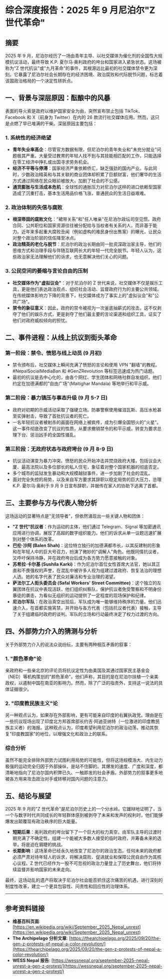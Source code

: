 # 综合深度报告：2025 年 9 月尼泊尔"Z 世代革命"

## 摘要

2025 年 9 月，尼泊尔经历了一场由青年主导、以社交媒体为催化剂的全国性大规模抗议活动，最终导致 K.P. 夏尔马·奥利政府的垮台和国家进入紧急状态。这场被称为"Z 世代抗议"或"九月革命"的事件，其根源远比最初的社交媒体禁令更为深刻。它暴露了尼泊尔社会长期存在的经济困境、政治腐败和代际脱节问题，标志着该国政治格局的一个决定性转折点。

## 一、背景与深层原因：酝酿中的风暴

表面的导火索是政府以维护国家安全为由，突然宣布禁止包括 TikTok、Facebook 和 X（前身为 Twitter）在内的 26 款流行社交媒体应用。然而，这只是点燃了早已堆满的干柴。深层原因主要包括：

### 1. 系统性的经济绝望

- **青年失业率高企**：尽管官方数据有限，但尼泊尔的青年失业和"未充分就业"问题极其严重。大量受过教育的年轻人找不到与其技能相匹配的工作，只能选择在零工经济中挣扎或出国寻求劳务机会。
- **经济不平等与停滞**：国家经济严重依赖侨汇，缺乏强劲的国内产业。与此同时，少数政治精英和与其关联的商业团体却积累了巨额财富，他们奢华的生活方式通过网络在民众眼前被放大，加剧了社会的不公感。
- **通货膨胀与生活成本危机**：全球性的通胀压力对尼泊尔这样的进口依赖型国家造成了沉重打击，基本生活用品价格飞涨，普通民众的生活日益艰难。

### 2. 政治体制的失信与腐败

- **根深蒂固的腐败文化**："裙带关系"和"任人唯亲"在尼泊尔政坛司空见惯。政府合同、公共职位和国家资源往往被分配给与当权者有关系的人，而非基于能力。近年来多起重大腐败丑闻（例如虚构的难民身份出售案）的曝光，让民众对整个政治阶层的信任降至冰点。
- **政治精英的老化与脱节**：尼泊尔的政治长期由同一批资深政治家主导，他们的思维方式和治理手段与伴随互联网长大的年轻一代完全脱节。年轻人认为，这些政治家无法理解他们的诉求，也无意解决他们关心的问题。

### 3. 公民空间的萎缩与言论自由的压制

- **社交媒体作为"虚拟议会"**：对于尼泊尔的 Z 世代来说，社交媒体不仅是娱乐工具，更是他们表达政治观点、组织社会活动、监督政府行为的主要公共领域。在传统媒体影响力下降的背景下，社交媒体成为了事实上的"虚拟议会"和"公共广场"。
- **禁令的象征意义**：因此，政府的禁令被视为一次釜底抽薪式的攻击。这不仅剥夺了他们的娱乐方式，更是剥夺了他们最主要的言论渠道和组织工具，证实了他们对政府威权倾向的担忧。

## 二、事件进程：从线上抗议到街头革命

### 第一阶段：禁令、愤怒与线上动员 (9 月初)

- 禁令颁布后，社交媒体上瞬间充满了愤怒的言论和使用 VPN "翻墙"的教程。#NepalSocialMediaBan 和 #GenZRevolution 等标签迅速成为热门话题。
- 最初的抗议是去中心化的，由各个网红、学生团体和网络社群自发组织。他们约定在加德满都的"自由广场"(Maitighar Mandala) 等地举行和平示威。

### 第二阶段：暴力镇压与事态升级 (9 月 5-7 日)

- 政府对初期的示威活动采取了强硬立场。防暴警察使用催泪瓦斯、高压水枪甚至实弹射击，导致了首批抗议者的死亡。
- 一名年轻抗议者被射杀的画面在网络上被疯传，成为引爆全国怒火的"火星"。这一事件彻底改变了抗议的性质，从要求撤销禁令的和平示威，转变为要求总理下台、惩治凶手的全国性骚乱。

### 第三阶段：无政府状态与政府垮台 (9 月 8-9 日)

- 抗议活动演变为暴力冲突。愤怒的民众开始冲击并焚烧政府大楼，包括议会大厦、最高法院以及多位部长的私人住宅，象征着对整个国家机器的彻底否定。
- 多个城市的监狱发生暴动和大规模越狱事件，进一步加剧了社会的混乱。
- 面对完全失控的局势，以及来自军方要求其辞职以稳定局势的巨大压力，总理 K.P. 夏尔马·奥利于 9 月 9 日宣布辞职，并据传在家人的协助下逃离了首都。

## 三、主要参与方与代表人物分析

这场运动的显著特点是"无领导者"，但依然涌现出一些关键人物和团体：

- **"Z 世代"抗议者**：作为运动的主体，他们通过 Telegram、Signal 等加密通讯应用进行协调，展现了高超的数字组织能力。他们的诉求从单一议题迅速扩展到对整个体系的改革。
- **巴伦·沙阿 (Balen Shah)**：这位特立独行的加德满都市长，以其反建制的形象和在年轻人中的巨大号召力，扮演了微妙的"调解人"角色。他既同情抗议者，又呼吁保持冷静，并在政府垮台后成为各方势力愿意接触的对象。
- **苏希拉·卡尔基 (Sushila Karki)**：作为尼泊尔首位女性首席大法官，她以其正直和不畏强权的声誉，在混乱中被许多人视为组建过渡政府、恢复法治的理想人选。她的名字代表了民众对廉洁和专业治理的渴望。
- **萨法尔工人街头委员会 (Safal Workers' Street Committee)**：这个独立的左翼团体在抗议中表现活跃，他们组织纠察队，保护抗议者免受警察和不明身份暴徒的袭击，为看似无组织的运动提供了一定程度的现场保护和纪律。
- **尼泊尔军队**：在政治真空出现后，军队成为唯一能够维持秩序的力量。他们迅速介入，在首都实施宵禁，并开始与各方代表（包括抗议者代表）接触，主导了关于组建临时政府的谈判。军队的立场和行动最终决定了权力过渡的方向。

## 四、外部势力介入的猜测与分析

关于外部势力介入的说法众说纷纭，主要有两种相互矛盾的叙事：

### 1. "颜色革命"论

亲政府和一些亲北京的评论员将抗议定性为由美国及其通过国家民主基金会（NED）等机构策划的"颜色革命"。他们声称，其目的是在尼泊尔扶植一个亲美政权，以遏制中国在南亚的影响力。然而，除了广泛的指责外，支持这一说法的具体证据很少。

### 2. "印度教民族主义"论

另一种观点认为，如果存在外部影响，更有可能来自印度的右翼执政党。理由是在一些抗议现场出现了印度北方邦首席部长约吉·阿迪亚纳特（一位激进的印度教民族主义者）的海报。这种观点认为，印度希望利用尼泊尔的政治动荡，推动其恢复"印度教国家"的地位，以增强文化和政治上的联系。

### 综合分析

虽然不能完全排除外部势力试图利用局势的可能性，但将这场规模浩大、内生动力极强的运动完全归因于外部操纵，是站不住脚的。其爆发的速度、广度和深度，都清晰地指向了尼泊尔国内积弊已久、一触即发的社会矛盾。外部势力的叙事更多地被各方用来攻击政治对手或转移对国内问题的注意力。

## 五、结论与展望

2025 年 9 月的"Z 世代革命"是尼泊尔历史上的一个分水岭。它雄辩地证明了，当一个与数字时代共同成长的年轻群体感到被剥夺了未来和发声的权利时，他们能够爆发出颠覆现有政治秩序的巨大能量。

- **短期后果**：奥利政府的垮台留下了一个巨大的权力真空，由军队主导的过渡时期充满了不确定性。组建一个能被大多数人接受的临时政府，并筹备未来的选举，将是迫在眉睫的挑战。
- **长期影响**：这场革命已经永久地改变了尼泊尔的政治生态。任何未来的政府都必须严肃对待年轻人的诉求，将解决腐败、促进就业和保障公民自由作为其核心议程。Z 世代已经作为一股不可忽视的政治力量登上了历史舞台，他们将持续监督并影响国家的未来走向。

最终，这场动乱的遗产将取决于尼泊尔社会能否抓住这次痛苦的机遇，进行深刻的制度性改革，建立一个更具包容性、问责性和回应性的治理体系。

---

## 参考资料链接

- **维基百科页面**: [https://en.wikipedia.org/wiki/September_2025_Nepal_unrest](https://en.wikipedia.org/wiki/September_2025_Nepal_unrest)
- **The Archipelago 分析文章**: [https://thearchipelago.org/2025/09/20/the-gen-z-protests-of-nepal-a-color-revolution/](https://thearchipelago.org/2025/09/20/the-gen-z-protests-of-nepal-a-color-revolution/)
- **WESS Nepal 报告**: [https://wessnepal.org/september-2025-nepal-unrest-a-gen-z-protest/](https://wessnepal.org/september-2025-nepal-unrest-a-gen-z-protest/)